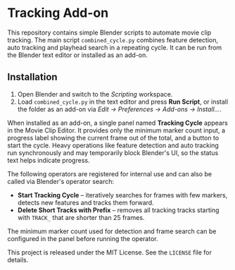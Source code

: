 # Tracking Add-on

This repository contains simple Blender scripts to automate movie clip
tracking. The main script `combined_cycle.py` combines feature detection,
auto tracking and playhead search in a repeating cycle. It can be run from
the Blender text editor or installed as an add-on.

## Installation
1. Open Blender and switch to the *Scripting* workspace.
2. Load `combined_cycle.py` in the text editor and press **Run Script**, or
   install the folder as an add-on via *Edit → Preferences → Add-ons →
   Install...*.

When installed as an add-on, a single panel named **Tracking Cycle** appears in
the Movie Clip Editor. It provides only the minimum marker count input, a
progress label showing the current frame out of the total, and a button to start
the cycle. Heavy operations like feature detection and auto tracking run
synchronously and may temporarily block Blender's UI, so the status text helps
indicate progress.

The following operators are registered for internal use and can also be called
via Blender's operator search:

- **Start Tracking Cycle** – iteratively searches for frames with few markers,
  detects new features and tracks them forward.
- **Delete Short Tracks with Prefix** – removes all tracking tracks starting
  with `TRACK_` that are shorter than 25 frames.

The minimum marker count used for detection and frame search can be configured
in the panel before running the operator.

This project is released under the MIT License. See the `LICENSE` file for
details.

